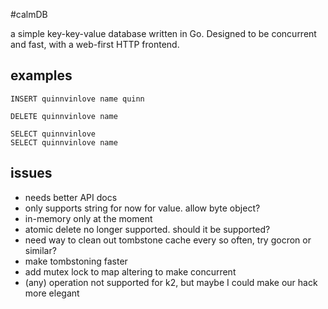 #calmDB

a simple key-key-value database written in Go. Designed to be concurrent and fast, with a web-first HTTP frontend.

## examples 

```
INSERT quinnvinlove name quinn

DELETE quinnvinlove name

SELECT quinnvinlove
SELECT quinnvinlove name
```

## issues
* needs better API docs
* only supports string for now for value. allow byte object?
* in-memory only at the moment
* atomic delete no longer supported. should it be supported?
* need way to clean out tombstone cache every so often, try gocron or similar?
* make tombstoning faster
* add mutex lock to map altering to make concurrent
* (any) operation not supported for k2, but maybe I could make our hack more elegant

